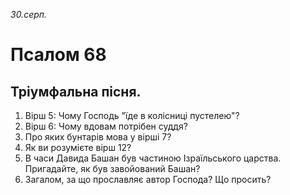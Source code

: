 
_30.серп._

# Псалом 68

## Тріумфальна пісня.
1. Вірш 5: Чому Господь "їде в колісниці пустелею"?
2. Вірш 6: Чому вдовам потрібен суддя?
3. Про яких бунтарів мова у вірші 7?
4. Як ви розумієте вірш 12?
5. В часи Давида Башан був частиною Ізраїльського царства. Пригадайте, як був завойований Башан?
6. Загалом, за що прославляє автор Господа? Що просить?
